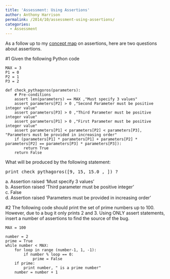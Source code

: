 ```yaml
---
title: 'Assessment: Using Assertions'
author: Anthony Harrison
permalink: /2014/10/assessment-using-assertions/
categories:
  - Assessment
---
```

As a follow up to my <a href="http://teaching.software-carpentry.org/2014/09/13/concept-map-using-assertions/" target="_blank">concept map</a> on assertions, here are two questions about assertions.

#1 Given the following Python code

    MAX = 3
    P1 = 0
    P2 = 1
    P3 = 2
    
    def check_pythagoros(parameters):
        # Pre-conditions
        assert len(parameters) == MAX ,"Must specify 3 values"
        assert parameters[P2] > 0 ,"Second Parameter must be positive integer value"
        assert parameters[P3] > 0 ,"Third Parameter must be positive integer value"
        assert parameters[P1] > 0 ,"First Parameter must be positive integer value"
        assert parameters[P1] < parameters[P2] < parameters[P3], "Parameters must be provided in increasing order"
        if (parameters[P1] * parameters[P1] + parameters[P2] * parameters[P2] == parameters[P3] * parameters[P3]):
            return True
        return False
    

What will be produced by the following statement:

<pre>print check_pythagoros([9, 15, 15.0 , ]) ?</pre>

a. Assertion raised &#8216;Must specify 3 values&#8217;  
b. Assertion raised &#8216;Third parameter must be positive integer&#8217;  
c. False  
d. Assertion raised &#8216;Parameters must be provided in increasing order&#8217;

#2 The following code should print the set of prime numbers up to 100. However, due to a bug it only prints 2 and 3. Using ONLY assert statements, insert a number of assertions to find the source of the bug.

    MAX = 100
    
    number = 2
    prime = True
    while number < MAX:
        for loop in range (number-1, 1, -1):
            if number % loop == 0:
                prime = False
        if prime:
            print number, " is a prime number"
        number = number + 1
